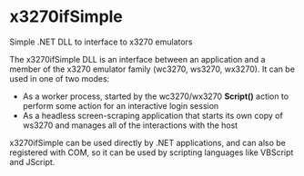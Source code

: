 # x3270ifSimple
Simple .NET DLL to interface to x3270 emulators

The x3270ifSimple DLL is an interface between an application and a member of the x3270 emulator family (wc3270, ws3270, wx3270).
It can be used in one of two modes:
- As a worker process, started by the wc3270/wx3270 **Script()** action to perform some action for an interactive login session
- As a headless screen-scraping application that starts its own copy of ws3270 and manages all of the interactions with the host

x3270ifSimple can be used directly by .NET applications, and can also be registered with COM, so it can be used by scripting languages
like VBScript and JScript.
